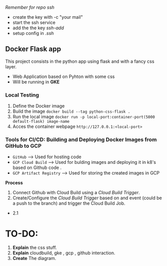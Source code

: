 
*Remember for repo ssh*
- create the key with -c "your mail"
- start the ssh service
- add the the key *ssh-add*
- setup config in *.ssh* 


## Docker Flask app ##

This project consists in the python app using flask and with a fancy  css layer.

- Web Application based on Pyhton with some css
- Will be running in __GKE__


### Local Testing ###

1. Define the Docker image
2. Build the image  `docker build --tag python-css-flask . `
3. Run the local image `docker run -p local-port:container-port(5000 default-flask) image-name`
4. Acces the container webpage ``http://127.0.0.1:<local-port>``

### Tools for CI/CD: Building and Deploying Docker Images from GitHub to GCP ###
- ``GitHub`` --> Used for hosting code 
- ``GCP Cloud Build`` --> Used for bulding images and deploying it in k8's based on Github code .
- ``GCP Artifact Registry`` --> Used for storing the created images in GCP

**Process**
1. Connect Github with Cloud Build using a *Cloud Build Trigger*.
2. Create/Configure the *Cloud Build Trigger* based on  and event (could be a push to the branch) and trigger the Cloud Build Job.
 - 2.1


# TO-DO:
 1. **Explain** the css stuff.
 2. **Explain** cloudbuild, gke , gcp , github interaction.
 3. **Create** The diagram.